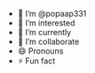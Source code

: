 - 👋 I’m @popaap331
- 👀 I’m interested
- 🌱 I’m currently
- 💞️ I’m collaborate
- 😄 Pronouns
- ⚡ Fun fact

<!---
popaap331/popaap331 is a ✨ special ✨ repository because its `README.md` (this file) appears on your GitHub profile.
You can click the Preview link to take a look at your changes.
--->
